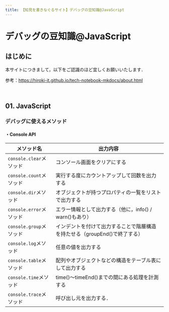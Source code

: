 ```yaml
---
title: 【知見を書きなぐるサイト】デバッグの豆知識@JavaScript
---
```


# デバッグの豆知識@JavaScript

## はじめに

本サイトにつきまして，以下をご認識のほど宜しくお願いいたします．

参考：https://hiroki-it.github.io/tech-notebook-mkdocs/about.html

<br>

## 01. JavaScript

### デバッグに使えるメソッド

#### ・Console API

| メソッド名                  | 出力内容                                                     |
| --------------------------- | ------------------------------------------------------------ |
| ```console.clear```メソッド | コンソール画面をクリアにする                                 |
| ```console.count```メソッド | 実行する度にカウントアップして回数を出力する                 |
| ```console.dir```メソッド   | オブジェクトが持つプロパティの一覧をリストで出力する         |
| ```console.error```メソッド | エラー情報として出力する（他に，info() / warn()もあり）      |
| ```console.group```メソッド | インデントを付けて出力することで階層構造を持たせる（groupEnd()で終了する） |
| ```console.log```メソッド   | 任意の値を出力する                                           |
| ```console.table```メソッド | 配列やオブジェクトなどの構造をテーブル表にして出力する       |
| ```console.time```メソッド  | time()〜timeEnd()までの間にある処理を計測する                |
| ```console.trace```メソッド | 呼び出し元を出力する．                                       |

 

